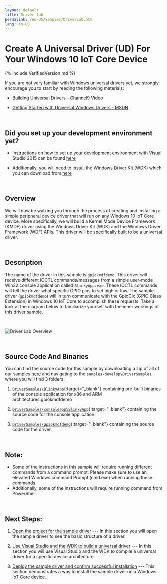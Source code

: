 ```yaml
---
layout: default
title: Driver lab
permalink: /en-US/Samples/DriverLab.htm
lang: en-US
---
```


# Create A Universal Driver (UD) For Your Windows 10 IoT Core Device

{% include VerifiedVersion.md %}

If you are not very familiar with Windows universal drivers yet, we strongly encourage you to start by reading the following materials:

* [Building Universal Drivers - Channel9 Video](https://channel9.msdn.com/Blogs/WinHEC/Building-a-Universal-Driver)

* [Getting Started with Universal Windows Drivers - MSDN](https://msdn.microsoft.com/en-us/library/windows/hardware/dn941241(v=vs.85).aspx)

<br/>

## Did you set up your development environment yet?

* Instructions on how to set up your development environment with Visual Studio 2015 can be found [here]({{site.baseurl}}/{{page.lang}}/win10/SetupPCRPI.htm)

* Additionally, you will need to install the Windows Driver Kit (WDK) which you can download from [here](https://msdn.microsoft.com/en-us/windows/hardware/dn913721) 

<br/>

## Overview
We will now be walking you through the process of creating and installing a simple peripheral device driver that will run on any Windows 10 IoT Core device.  More specifically, we will build a Kernel Mode Device Framework (KMDF) driver using the Windows Driver Kit (WDK) and the Windows Driver Framework (WDF) APIs.  This driver will be specifically built to be a universal driver.

<br/>

## Description
The name of the driver in this sample is `gpiokmdfdemo`.  This driver will receive different IOCTL commands/messages from a simple user-mode Win32 console application called `BlinkyApp.exe`.  These IOCTL commands will tell the driver what specific GPIO pins to set high or low.  The sample driver (`gpiokmdfdemo`) will in turn communicate with the GpioClx (GPIO Class Extension) in Windows 10 IoT Core to accomplish these requests.  Take a look at the diagram below to familiarize yourself with the inner workings of this driver sample.

<br/>

![Driver Lab Overview]({{site.baseurl}}/Resources/images/DriverLab/drivers-overview.png)

<br/>

## Source Code And Binaries
You can find the source code for this sample by downloading a zip of all of our samples [here](https://github.com/ms-iot/samples/archive/develop.zip) and navigating to the `samples-develop\DriverSamples` where you will find 3 folders:

1. [`DriverSamples\BlinkyApp`](https://github.com/ms-iot/samples/tree/develop/DriverSamples/BlinkyApp){:target="_blank"} containing pre-built binaries of the console application for x86 and ARM architectures.gpiokmdfdemo

2. [`DriverSamples\consoleapp\BlinkyApp`](https://github.com/ms-iot/samples/tree/develop/DriverSamples/consoleapp/BlinkyApp){:target="_blank"} containing the source code for the console application.

3. [`DriverSamples\gpiokmdfdemo`](https://github.com/ms-iot/samples/tree/develop/DriverSamples/gpiokmdfdemo){:target="_blank"} containing the source code for the driver.

<br/>

## Note:
* Some of the instructions in this sample will require running different commands from a command prompt. Please make sure to use an elevated Windows command Prompt (cmd.exe) when running these commands.
* Additionally, some of the instructions will require running command from PowerShell.

<br/>

## Next Steps:

1. [Open the project for the sample driver]({{site.baseurl}}/{{page.lang}}/Samples/DriverLab1.htm) --- In this section you will open the sample driver to see the basic structure of a driver.

2. [Use Visual Studio and the WDK to build a universal driver]({{site.baseurl}}/{{page.lang}}/Samples/DriverLab2.htm) --- In this section you will use Visual Studio and the WDK to compile a universal driver for a specific device architecture.

3. [Deploy the sample driver and confirm successful  installation]({{site.baseurl}}/{{page.lang}}/Samples/DriverLab3.htm) --- This section demonstrates a way to install the sample driver on a Windows IoT Core device.

